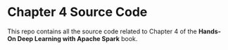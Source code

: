 # Chapter 4 Source Code
This repo contains all the source code related to Chapter 4 of the **Hands-On Deep Learning with Apache Spark** book.  
  
  
  

